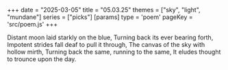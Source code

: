 +++
date = "2025-03-05"
title = "05.03.25"
themes = ["sky", "light", "mundane"]
series = ["picks"]
[params]
  type = 'poem'
  pageKey = 'src/poem.js'
+++

Distant moon laid starkly on the blue,
Turning back its ever bearing forth,
Impotent strides fall deaf to pull it through,
The canvas of the sky with hollow mirth,
Turning back the same, running to the same,
It eludes thought to trounce upon the day.
